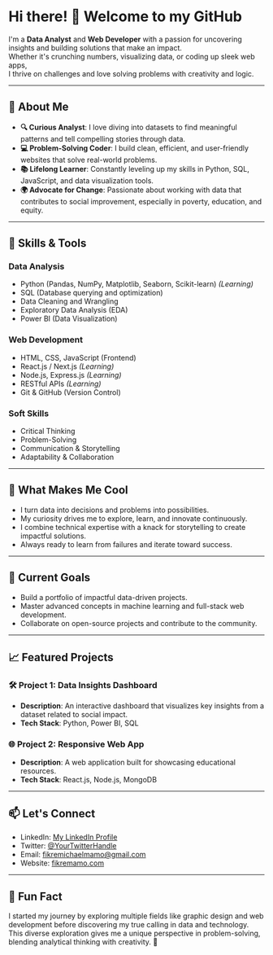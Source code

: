 # Hi there! 👋 Welcome to my GitHub

I'm a **Data Analyst** and **Web Developer** with a passion for uncovering insights and building solutions that make an impact.  
Whether it's crunching numbers, visualizing data, or coding up sleek web apps,  
I thrive on challenges and love solving problems with creativity and logic.  

---

## 🚀 About Me

- **🔍 Curious Analyst**: I love diving into datasets to find meaningful patterns and tell compelling stories through data.
- **💻 Problem-Solving Coder**: I build clean, efficient, and user-friendly websites that solve real-world problems.
- **📚 Lifelong Learner**: Constantly leveling up my skills in Python, SQL, JavaScript, and data visualization tools.
- **🌍 Advocate for Change**: Passionate about working with data that contributes to social improvement, especially in poverty, education, and equity.

---

## 🔧 Skills & Tools

### Data Analysis

- Python (Pandas, NumPy, Matplotlib, Seaborn, Scikit-learn) *(Learning)*
- SQL (Database querying and optimization)
- Data Cleaning and Wrangling
- Exploratory Data Analysis (EDA)
- Power BI (Data Visualization)

### Web Development

- HTML, CSS, JavaScript (Frontend)
- React.js / Next.js *(Learning)*
- Node.js, Express.js *(Learning)*
- RESTful APIs *(Learning)*
- Git & GitHub (Version Control)

### Soft Skills

- Critical Thinking
- Problem-Solving
- Communication & Storytelling
- Adaptability & Collaboration

---

## 🌟 What Makes Me Cool

- I turn data into decisions and problems into possibilities.
- My curiosity drives me to explore, learn, and innovate continuously.
- I combine technical expertise with a knack for storytelling to create impactful solutions.
- Always ready to learn from failures and iterate toward success.

---

## 🌱 Current Goals

- Build a portfolio of impactful data-driven projects.
- Master advanced concepts in machine learning and full-stack web development.
- Collaborate on open-source projects and contribute to the community.

---

## 📈 Featured Projects

### 🛠️ Project 1: Data Insights Dashboard

- **Description**: An interactive dashboard that visualizes key insights from a dataset related to social impact.
- **Tech Stack**: Python, Power BI, SQL

### 🌐 Project 2: Responsive Web App

- **Description**: A web application built for showcasing educational resources.
- **Tech Stack**: React.js, Node.js, MongoDB

---

## 📫 Let's Connect

- LinkedIn: [My LinkedIn Profile](https://www.linkedin.com/in/fikremichael-mamo-46185b331/)
- Twitter: [@YourTwitterHandle](https://x.com/FikreMichael_M)
- Email: [fikremichaelmamo@gmail.com](fikremichaelmamo@gmail.com)
- Website: [fikremamo.com](https://firke-portfolio.netlify.app)

---

## 🎉 Fun Fact

I started my journey by exploring multiple fields like graphic design and web development before discovering my true calling in data and technology. This diverse exploration gives me a unique perspective in problem-solving, blending analytical thinking with creativity. 🚀
